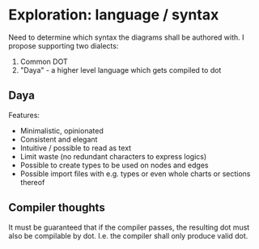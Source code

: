Exploration: language / syntax
==============================

Need to determine which syntax the diagrams shall be authored with.
I propose supporting two dialects:
1) Common DOT
2) "Daya" - a higher level language which gets compiled to dot


Daya
-----
Features:
* Minimalistic, opinionated
* Consistent and elegant
* Intuitive / possible to read as text
* Limit waste (no redundant characters to express logics)
* Possible to create types to be used on nodes and edges
* Possible import files with e.g. types or even whole charts or sections thereof


Compiler thoughts
-----
It must be guaranteed that if the compiler passes, the resulting dot must also be compilable by dot.
I.e. the compiler shall only produce valid dot.